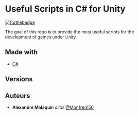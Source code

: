 # Useful Scripts in C# for Unity

[![forthebadge](https://forthebadge.com/images/badges/made-with-c-sharp.svg)](http://forthebadge.com)

The goal of this repo is to provide the most useful scripts for the development of games under Unity.

## Made with

* [C#](https://www.qt.io/)

## Versions

## Auteurs

* **Alexandre Malaquin** _alias_ [@Monfred156](https://github.com/Monfred156)